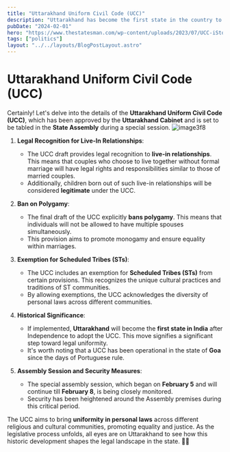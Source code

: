 ```yaml
---
title: "Uttarakhand Uniform Civil Code (UCC)"
description: "Uttarakhand has become the first state in the country to give legal backing to live-in relationships, making it mandatory for residents to register such unions with the authorities."
pubDate: "2024-02-01"
hero: "https://www.thestatesman.com/wp-content/uploads/2023/07/UCC-iStock-1.jpg"
tags: ["politics"]
layout: "../../layouts/BlogPostLayout.astro"
---
```

# Uttarakhand Uniform Civil Code (UCC)
Certainly! Let's delve into the details of the **Uttarakhand Uniform Civil Code (UCC)**, which has been approved by the **Uttarakhand Cabinet** and is set to be tabled in the **State Assembly** during a special session.
![image3f8](https://www.livemint.com/lm-img/img/2024/02/06/1600x900/a_1707198996797_1707198999920.PNG)
1. **Legal Recognition for Live-In Relationships**:
   - The UCC draft provides legal recognition to **live-in relationships**. This means that couples who choose to live together without formal marriage will have legal rights and responsibilities similar to those of married couples.
   - Additionally, children born out of such live-in relationships will be considered **legitimate** under the UCC.

2. **Ban on Polygamy**:
   - The final draft of the UCC explicitly **bans polygamy**. This means that individuals will not be allowed to have multiple spouses simultaneously.
   - This provision aims to promote monogamy and ensure equality within marriages.

3. **Exemption for Scheduled Tribes (STs)**:
   - The UCC includes an exemption for **Scheduled Tribes (STs)** from certain provisions. This recognizes the unique cultural practices and traditions of ST communities.
   - By allowing exemptions, the UCC acknowledges the diversity of personal laws across different communities.

4. **Historical Significance**:
   - If implemented, **Uttarakhand** will become the **first state in India** after Independence to adopt the UCC. This move signifies a significant step toward legal uniformity.
   - It's worth noting that a UCC has been operational in the state of **Goa** since the days of Portuguese rule.

5. **Assembly Session and Security Measures**:
   - The special assembly session, which began on **February 5** and will continue till **February 8**, is being closely monitored.
   - Security has been heightened around the Assembly premises during this critical period.

The UCC aims to bring **uniformity in personal laws** across different religious and cultural communities, promoting equality and justice. As the legislative process unfolds, all eyes are on Uttarakhand to see how this historic development shapes the legal landscape in the state. 🌟📜